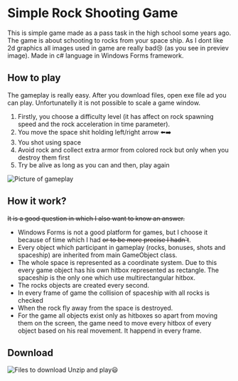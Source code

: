 # Simple Rock Shooting Game
This is simple game made as a pass task in the high school some years ago. The game is about schooting to rocks from your space ship. As I dont like 2d graphics all images used in game are really bad😢 (as you see in previev image). Made in c# language in Windows Forms framework. 
## How to play
The gameplay is really easy. After you download files, open exe file ad you can play. Unfortunatelly it is not possible to scale a game window. 
1. Firstly, you choose a difficulty level (it has affect on rock spawning speed and the rock acceleration in time parameter). 
2. You move the space shit holding left/right arrow ⬅️➡️
3. You shot using space
4. Avoid rock and collect extra armor from colored rock but only when you destroy them first
5. Try be alive as long as you can and then, play again

![Picture of gameplay](https://github.com/user-attachments/assets/73b0c5e7-bafa-4edc-a6aa-2ab517b7c0f4)

## How it work?
~~It is a good question in which I also want to know an answer.~~
- Windows Forms is not a good platform for games, but I choose it because of time which I had ~~or to be more precise I hadn`t~~. 
- Every object which participant in gameplay (rocks, bonuses, shots and spaceship) are inherited from main GameObject class. 
- The whole space is represented as a coordinate system. Due to this every game object has his own hitbox represented as rectangle. The spaceship is the only one which use multirectangular hitbox. 
- The rocks objects are created every second.
- In every frame of game the collision of spaceship with all rocks is checked
- When the rock fly away from the space is destroyed.
- For the game all objects exist only as hitboxes so apart from moving them on the screen, the game need to move every hitbox of every object based on his real movement. It happend in every frame.

## Download
![Files to download](release)
Unzip and play😃
